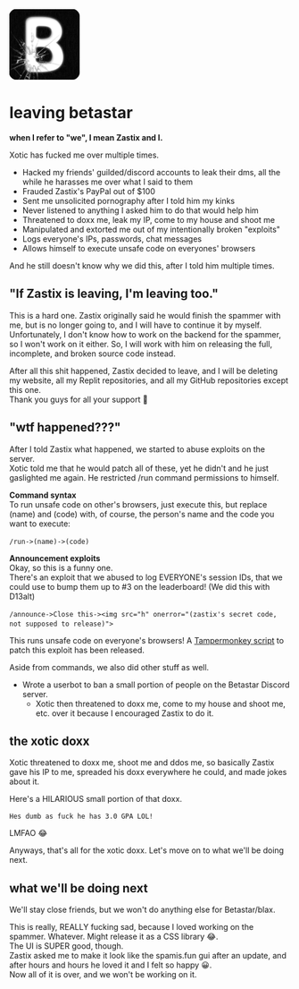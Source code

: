 <img src="/assets/brokenstar.png" width="25%">

# leaving betastar

**when I refer to "we", I mean Zastix and I.**

Xotic has fucked me over multiple times.
- Hacked my friends' guilded/discord accounts to leak their dms, all the while he harasses me over what I said to them
- Frauded Zastix's PayPal out of $100
- Sent me unsolicited pornography after I told him my kinks
- Never listened to anything I asked him to do that would help him
- Threatened to doxx me, leak my IP, come to my house and shoot me
- Manipulated and extorted me out of my intentionally broken "exploits"
- Logs everyone's IPs, passwords, chat messages
- Allows himself to execute unsafe code on everyones' browsers

And he still doesn't know why we did this, after I told him multiple times.

## **"If Zastix is leaving, I'm leaving too."**
This is a hard one. Zastix originally said he would finish the spammer with me, but is no longer going to, and I will have to continue it by myself.  
Unfortunately, I don't know how to work on the backend for the spammer, so I won't work on it either.
So, I will work with him on releasing the full, incomplete, and broken source code instead.  

After all this shit happened, Zastix decided to leave, and I will be deleting my website, all my Replit repositories, and all my GitHub repositories except this one.  
Thank you guys for all your support 🤗

## **"wtf happened???"**
After I told Zastix what happened, we started to abuse exploits on the server.  
Xotic told me that he would patch all of these, yet he didn't and he just gaslighted me again. He restricted /run command permissions to himself.

**Command syntax**  
To run unsafe code on other's browsers, just execute this, but replace (name) and (code) with, of course, the person's name and the code you want to execute:  

```/run->(name)->(code)```

**Announcement exploits**  
Okay, so this is a funny one.  
There's an exploit that we abused to log EVERYONE's session IDs, that we could use to bump them up to \#3 on the leaderboard! (We did this with D13alt)

```/announce->Close this-><img src="h" onerror="(zastix's secret code, not supposed to release)">```

This runs unsafe code on everyone's browsers! A [Tampermonkey script](https://github.com/l2vy7/leaving-betastar/blob/main/scripts/zastixsecure.js) to patch this exploit has been released.

Aside from commands, we also did other stuff as well.

- Wrote a userbot to ban a small portion of people on the Betastar Discord server.
    - Xotic then threatened to doxx me, come to my house and shoot me, etc. over it because I encouraged Zastix to do it.

## **the xotic doxx**
Xotic threatened to doxx me, shoot me and ddos me, so basically Zastix gave his IP to me, spreaded his doxx everywhere he could, and made jokes about it.

Here's a HILARIOUS small portion of that doxx.

```
Hes dumb as fuck he has 3.0 GPA LOL!
```

LMFAO 😂

Anyways, that's all for the xotic doxx. Let's move on to what we'll be doing next.

## **what we'll be doing next**
We'll stay close friends, but we won't do anything else for Betastar/blax.  

This is really, REALLY fucking sad, because I loved working on the spammer. Whatever. Might release it as a CSS library 😂.  
The UI is SUPER good, though.  
Zastix asked me to make it look like the spamis.fun gui after an update, and after hours and hours he loved it and I felt so happy 😀.  
Now all of it is over, and we won't be working on it.

